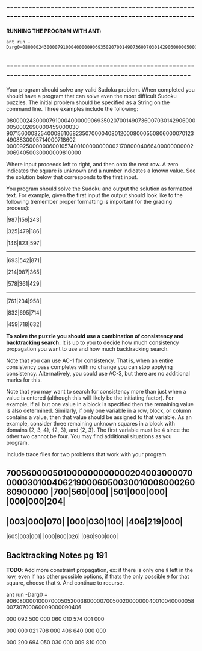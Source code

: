 
## ------------------------------------------------------------------------------------------------------
 **RUNNING THE PROGRAM WITH ANT:**
```
ant run -Darg0=080000243000079100040000090693502070014907360070301429060000050002690000459000030
```
## -----------------------------------------------------------------------------------------------------


Your program should solve any valid Sudoku problem. When completed you should have a program that can solve even the most difficult Sudoku puzzles. The initial problem should be specified as a String on the command line.  Three examples include the following:

080000243000079100040000090693502070014907360070301429060000050002690000459000030
907156000325400086106823507000040801200080005508060000701234908830005714000718602
000092500000060010574001000000000021708000406640000000000200694050030000009810000

 Where input proceeds left to right, and then onto the next row.  A zero indicates the square is unknown and a number indicates a known value.  See the solution below that corresponds to the first input.


 You program should solve the Sudoku and output the solution as formatted text.  For example, given the first input the output should look like to the following (remember proper formatting is important for the grading process):

|987|156|243|

|325|479|186|

|146|823|597|

------------

|693|542|871|

|214|987|365|

|578|361|429|

------------

|761|234|958|

|832|695|714|

|459|718|632|

 **To solve the puzzle you should use a combination of consistency and backtracking search.**  It is up to you to decide how much consistency propagation you want to use and how much backtracking search.

Note that you can use AC-1 for consistency.  That is, when an entire consistency pass completes with no change you can stop applying consistency.  Alternatively, you could use AC-3, but there are no additional marks for this.

Note that you may want to search for consistency more than just when a value is entered (although this will likely be the initiating factor).  For example, if all but one value in a block is specified then the remaining value is also determined.  Similarly, if only one variable in a row, block, or column contains a value, then that value should be assigned to that variable.  As an example, consider three remaining unknown squares in a block with domains {2, 3, 4}, {2, 3}, and {2, 3}.  The first variable must be 4 since the other two cannot be four.  You may find additional situations as you program.

Include trace files for two problems that work with your program.


700560000501000000000000204003000070000030100406219000605003001000800026080900000
|700|560|000|
|501|000|000|
|000|000|204|
------------
|003|000|070|
|000|030|100|
|406|219|000|
------------
|605|003|001|
|000|800|026|
|080|900|000|

## Backtracking Notes pg 191

**TODO**: Add more constraint propagation, ex: if there is only one `9` left in the row, even if has other possible options, if thats the only possible `9` for that square, choose that `9`. And continue to recurse.


ant run -Darg0 = 906080000100070005052003800000700500200000004001004000005800730700060009000090406

000 092 500 
000 060 010 
574 001 000 

000 000 021 
708 000 406 
640 000 000 

000 200 694
050 030 000
009 810 000